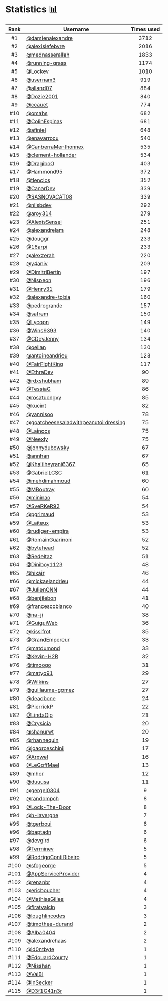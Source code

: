 # Statistics 📊

|Rank|Username|Times used|
:--------:|--------|:--------:|
|#1|[@damienalexandre](https://github.com/damienalexandre)|3712|
|#2|[@alexislefebvre](https://github.com/alexislefebvre)|2016|
|#3|[@mednasserallah](https://github.com/mednasserallah)|1833|
|#4|[@running-grass](https://github.com/running-grass)|1174|
|#5|[@Lockev](https://github.com/Lockev)|1010|
|#6|[@usernam3](https://github.com/usernam3)|919|
|#7|[@alland07](https://github.com/alland07)|884|
|#8|[@Dozie2001](https://github.com/Dozie2001)|840|
|#9|[@ccauet](https://github.com/ccauet)|774|
|#10|[@omahs](https://github.com/omahs)|682|
|#11|[@ColinEspinas](https://github.com/ColinEspinas)|681|
|#12|[@afiniel](https://github.com/afiniel)|648|
|#13|[@enavarrocu](https://github.com/enavarrocu)|540|
|#14|[@CanberraMenthonnex](https://github.com/CanberraMenthonnex)|535|
|#15|[@clement-hollander](https://github.com/clement-hollander)|534|
|#16|[@DragiboO](https://github.com/DragiboO)|403|
|#17|[@Hammond95](https://github.com/Hammond95)|372|
|#18|[@tlenclos](https://github.com/tlenclos)|352|
|#19|[@CanarDev](https://github.com/CanarDev)|339|
|#20|[@SASNOVACAT08](https://github.com/SASNOVACAT08)|339|
|#21|[@nilsbdev](https://github.com/nilsbdev)|292|
|#22|[@aroy314](https://github.com/aroy314)|279|
|#23|[@AlexisSensei](https://github.com/AlexisSensei)|251|
|#24|[@alexandrelam](https://github.com/alexandrelam)|248|
|#25|[@douggr](https://github.com/douggr)|233|
|#26|[@16arpi](https://github.com/16arpi)|233|
|#27|[@alexzerah](https://github.com/alexzerah)|220|
|#28|[@y4aniv](https://github.com/y4aniv)|209|
|#29|[@DimitriBertin](https://github.com/DimitriBertin)|197|
|#30|[@Nispeon](https://github.com/Nispeon)|196|
|#31|[@Henry31](https://github.com/Henry31)|179|
|#32|[@alexandre-tobia](https://github.com/alexandre-tobia)|160|
|#33|[@pedrogrande](https://github.com/pedrogrande)|157|
|#34|[@safrem](https://github.com/safrem)|150|
|#35|[@Lycoon](https://github.com/Lycoon)|149|
|#36|[@Wins9393](https://github.com/Wins9393)|140|
|#37|[@CDevJenny](https://github.com/CDevJenny)|134|
|#38|[@oellan](https://github.com/oellan)|130|
|#39|[@antoineandrieu](https://github.com/antoineandrieu)|128|
|#40|[@FairFightKing](https://github.com/FairFightKing)|117|
|#41|[@EthraDev](https://github.com/EthraDev)|90|
|#42|[@rdxshubham](https://github.com/rdxshubham)|89|
|#43|[@TessiaG](https://github.com/TessiaG)|86|
|#44|[@rosatuongvy](https://github.com/rosatuongvy)|85|
|#45|[@kucint](https://github.com/kucint)|82|
|#46|[@yannisoo](https://github.com/yannisoo)|78|
|#47|[@goatcheesesaladwithpeanutoildressing](https://github.com/goatcheesesaladwithpeanutoildressing)|75|
|#48|[@Lainocs](https://github.com/Lainocs)|75|
|#49|[@Neexly](https://github.com/Neexly)|75|
|#50|[@jonnydubowsky](https://github.com/jonnydubowsky)|67|
|#51|[@annhan](https://github.com/annhan)|67|
|#52|[@Khalilheyrani6367](https://github.com/Khalilheyrani6367)|65|
|#53|[@GabrielLCSC](https://github.com/GabrielLCSC)|61|
|#54|[@mehdimahmoud](https://github.com/mehdimahmoud)|60|
|#55|[@MBoutray](https://github.com/MBoutray)|60|
|#56|[@mininao](https://github.com/mininao)|54|
|#57|[@SveRKeR92](https://github.com/SveRKeR92)|54|
|#58|[@pgrimaud](https://github.com/pgrimaud)|53|
|#59|[@Laiteux](https://github.com/Laiteux)|53|
|#60|[@rudiger-empira](https://github.com/rudiger-empira)|53|
|#61|[@RomainGuarinoni](https://github.com/RomainGuarinoni)|52|
|#62|[@bytehead](https://github.com/bytehead)|52|
|#63|[@Redeltaz](https://github.com/Redeltaz)|51|
|#64|[@Diniboy1123](https://github.com/Diniboy1123)|48|
|#65|[@hixair](https://github.com/hixair)|46|
|#66|[@mickaelandrieu](https://github.com/mickaelandrieu)|44|
|#67|[@JulienQNN](https://github.com/JulienQNN)|44|
|#68|[@benjilebon](https://github.com/benjilebon)|41|
|#69|[@francescobianco](https://github.com/francescobianco)|40|
|#70|[@na-ji](https://github.com/na-ji)|38|
|#71|[@GuiguiWeb](https://github.com/GuiguiWeb)|36|
|#72|[@kissifrot](https://github.com/kissifrot)|35|
|#73|[@GrandEmpereur](https://github.com/GrandEmpereur)|33|
|#74|[@matdumond](https://github.com/matdumond)|33|
|#75|[@Kevin-H2R](https://github.com/Kevin-H2R)|32|
|#76|[@timoogo](https://github.com/timoogo)|31|
|#77|[@matyo91](https://github.com/matyo91)|29|
|#78|[@Wilkins](https://github.com/Wilkins)|27|
|#79|[@guillaume-gomez](https://github.com/guillaume-gomez)|27|
|#80|[@deadbone](https://github.com/deadbone)|24|
|#81|[@PierrickP](https://github.com/PierrickP)|22|
|#82|[@LindaOjo](https://github.com/LindaOjo)|21|
|#83|[@Crysicia](https://github.com/Crysicia)|20|
|#84|[@shanurwt](https://github.com/shanurwt)|20|
|#85|[@rhannequin](https://github.com/rhannequin)|19|
|#86|[@joaorceschini](https://github.com/joaorceschini)|17|
|#87|[@Arxwel](https://github.com/Arxwel)|16|
|#88|[@LeGoffMael](https://github.com/LeGoffMael)|13|
|#89|[@mhor](https://github.com/mhor)|12|
|#90|[@duuusa](https://github.com/duuusa)|11|
|#91|[@gergel0304](https://github.com/gergel0304)|9|
|#92|[@randompch](https://github.com/randompch)|8|
|#93|[@Lock-The-Door](https://github.com/Lock-The-Door)|8|
|#94|[@h-lavergne](https://github.com/h-lavergne)|7|
|#95|[@tgerboui](https://github.com/tgerboui)|6|
|#96|[@baptadn](https://github.com/baptadn)|6|
|#97|[@devglrd](https://github.com/devglrd)|6|
|#98|[@Terminev](https://github.com/Terminev)|5|
|#99|[@RodrigoContiRibeiro](https://github.com/RodrigoContiRibeiro)|5|
|#100|[@sfcgeorge](https://github.com/sfcgeorge)|5|
|#101|[@AppServiceProvider](https://github.com/AppServiceProvider)|4|
|#102|[@renanbr](https://github.com/renanbr)|4|
|#103|[@ericboucher](https://github.com/ericboucher)|4|
|#104|[@MathiasGilles](https://github.com/MathiasGilles)|4|
|#105|[@firatyalcin](https://github.com/firatyalcin)|3|
|#106|[@loughlincodes](https://github.com/loughlincodes)|3|
|#107|[@timothee-durand](https://github.com/timothee-durand)|2|
|#108|[@Alba0404](https://github.com/Alba0404)|2|
|#109|[@alexandrehaas](https://github.com/alexandrehaas)|2|
|#110|[@id0ntbyte](https://github.com/id0ntbyte)|1|
|#111|[@EdouardCourty](https://github.com/EdouardCourty)|1|
|#112|[@Nisshan](https://github.com/Nisshan)|1|
|#113|[@ValBl](https://github.com/ValBl)|1|
|#114|[@InSecker](https://github.com/InSecker)|1|
|#115|[@D3f1G41n3r](https://github.com/D3f1G41n3r)|1|
